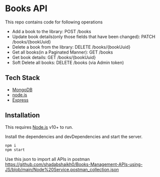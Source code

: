 # Books API
This repo contains code for following operations

- Add a book to the library: POST /books
- Update book details(only those fields that have been changed): PATCH /books/{bookUuid}
- Delete a book from the library: DELETE /books/{bookUuid}
- Get all books(in a Paginated Manner): GET /books
- Get book details: GET /books/{bookUuid}
- Soft Delete all books: DELETE /books (via Admin token)


## Tech Stack
- [MongoDB]
- [node.js]
- [Express]

## Installation

This requires [Node.js](https://nodejs.org/) v10+ to run.

Install the dependencies and devDependencies and start the server.

```sh
npm i
npm start
```

Use this json to import all APIs in postman
https://github.com/shadabshaikh0/Books-Management-APIs-using-JS/blob/main/Node%20Service.postman_collection.json

[//]: # (These are reference links used in the body of this note and get stripped out when the markdown processor does its job. There is no need to format nicely because it shouldn't be seen. Thanks SO - http://stackoverflow.com/questions/4823468/store-comments-in-markdown-syntax)

   [express]: <http://expressjs.com>
   [AngularJS]: <http://angularjs.org>
   [MongoDB]: <http://www.mongodb.com>
   [node.js]: <http://nodejs.org>
